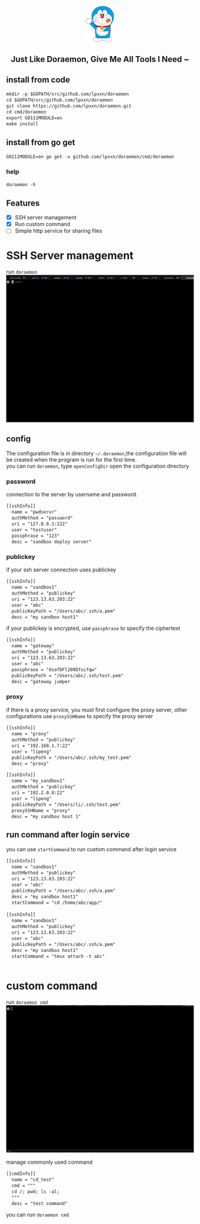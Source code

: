 <p align="center">
  <img src="/doraemon.png" height="100">
  <h2 align="center">
    Just Like Doraemon, Give Me All Tools I Need ~ 
  </h2>
</p>

## install from code
```
mkdir -p $GOPATH/src/github.com/lpxxn/doraemon
cd $GOPATH/src/github.com/lpxxn/doraemon
git clone https://github.com/lpxxn/doraemon.git 
cd cmd/doraemon
export GO111MODULE=on
make install
```

## install from go get
```
GO111MODULE=on go get -u github.com/lpxxn/doraemon/cmd/doraemon
```

### help
```
doraemon -h
```
## Features
- [x] SSH server management
- [x] Run custom command
- [ ] Simple http service for sharing files
# SSH Server management
run `doraemon`    
![doraemon ssh](/doraemon_ssh.gif)

## config
The configuration file is in directory `~/.doraemon`,the configuration file will be created when the program is run for the first time.    
you can run `doraemon`, type `openConfigDir` open the configuration directory
### password
connection to the server by username and password.
```
[[sshInfo]]
  name = "pwdservr"
  authMethod = "password"
  uri = "127.0.0.1:222"
  user = "testuser"
  passphrase = "123"
  desc = "sandbox deploy server"
```

### publickey
if your ssh server connection uses publickey
```
[[sshInfo]]
  name = "sandbox1"
  authMethod = "publickey"
  uri = "123.13.63.203:22"
  user = "abc"
  publicKeyPath = "/Users/abc/.ssh/a.pem"
  desc = "my sandbox host1"
```

if your publickey is encrypted, use `passphrase` to specify the ciphertext

```
[[sshInfo]]
  name = "gateway"
  authMethod = "publickey"
  uri = "123.13.63.203:22"
  user = "abc"
  passphrase = "dsafDFl209Dfoifqw"
  publicKeyPath = "/Users/abc/.ssh/test.pem"
  desc = "gateway jumper
```


### proxy

if there is a proxy service, you must first configure the proxy server, other configurations use `proxySSHName` to specify the proxy server

```
[[sshInfo]]
  name = "proxy"
  authMethod = "publickey"
  uri = "192.168.1.7:22"
  user = "lipeng"
  publicKeyPath = "/Users/abc/.ssh/my_test.pem"
  desc = "proxy"
```

```
[[sshInfo]]
  name = "my_sandbox1"
  authMethod = "publickey"
  uri = "192.2.0.8:22"
  user = "lipeng"
  publicKeyPath = "/Users/li/.ssh/test.pem"
  proxySSHName = "proxy"
  desc = "my sandbox host 1"
```
## run command after login service
you can use `startCommand` to run custom command after login service
```
[[sshInfo]]
  name = "sandbox1"
  authMethod = "publickey"
  uri = "123.13.63.203:22"
  user = "abc"
  publicKeyPath = "/Users/abc/.ssh/a.pem"
  desc = "my sandbox host1"
  startCommand = "cd /home/abc/app/"

[[sshInfo]]
  name = "sandbox1"
  authMethod = "publickey"
  uri = "123.13.63.203:22"
  user = "abc"
  publicKeyPath = "/Users/abc/.ssh/a.pem"
  desc = "my sandbox host1"
  startCommand = "tmux attach -t abc"
  
```

# custom command
run `doraemon cmd`
![doraemon cmd](/doraemon_cmd.gif)

manage commonly used command
```
[[cmdInfo]]
  name = "cd_test"
  cmd = """ 
  cd /; pwd; ls -al;
  """
  desc = "test command"
```
you can run `doraemon cmd`
